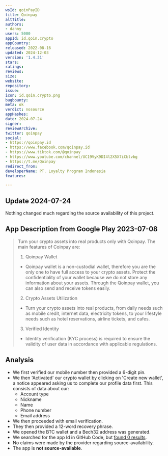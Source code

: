 ```yaml
---
wsId: qoinPayID
title: Qoinpay
altTitle: 
authors:
- danny
users: 5000
appId: id.qoin.crypto
appCountry: 
released: 2022-08-16
updated: 2024-12-03
version: '1.4.31'
stars: 
ratings: 
reviews: 
size: 
website: 
repository: 
issue: 
icon: id.qoin.crypto.png
bugbounty: 
meta: ok
verdict: nosource
appHashes: 
date: 2024-07-24
signer: 
reviewArchive: 
twitter: qoinpay
social:
- https://qoinpay.id
- https://www.facebook.com/qoinpay.id
- https://www.tiktok.com/@qoinpay
- https://www.youtube.com/channel/UC19VyK9DI4l2X5X7iCblvbg
- https://t.me/Qoinpay
redirect_from: 
developerName: PT. Loyalty Program Indonesia
features: 

---
```


## Update 2024-07-24

Nothing changed much regarding the source availability of this project.

## App Description from Google Play 2023-07-08

> Turn your crypto assets into real products only with Qoinpay. The main features of Coinpay are:
>
> 1. Qoinpay Wallet
>
> - Qoinpay wallet is a non-custodial wallet, therefore you are the only one to have full access to your crypto assets. Protect the confidentiality of your wallet because we do not store any information about your assets. Through the Qoinpay wallet, you can also send and receive tokens easily.
>
> 2. Crypto Assets Utilization
>
> - Turn your crypto assets into real products, from daily needs such as mobile credit, internet data, electricity tokens, to your lifestyle needs such as hotel reservations, airline tickets, and cafes.
>
> 3. Verified Identity
>
> - Identity verification (KYC process) is required to ensure the validity of user data in accordance with applicable regulations.

## Analysis

- We first verified our mobile number then provided a 6-digit pin.
- We then 'Activated' our crypto wallet by clicking on 'Create new wallet', a notice appeared asking us to complete our profile data first. This consists of data about our:
  - Account type
  - Nickname
  - Name
  - Phone number
  - Email address
- We then proceeded with email verification.
- They then provided a 12-word recovery phrase.
- We opened the BTC wallet and a Bech32 address was generated.
- We searched for the app Id in GitHub Code, but [found 0 results](https://github.com/search?q=id.qoin.crypto&type=code).
- No claims were made by the provider regarding source-availability.
- The app is **not source-available**.
